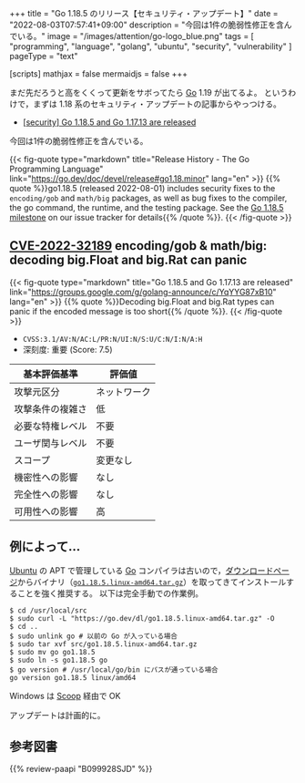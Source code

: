 +++
title = "Go 1.18.5 のリリース【セキュリティ・アップデート】"
date =  "2022-08-03T07:57:41+09:00"
description = "今回は1件の脆弱性修正を含んでいる。"
image = "/images/attention/go-logo_blue.png"
tags  = [ "programming", "language", "golang", "ubuntu", "security", "vulnerability" ]
pageType = "text"

[scripts]
  mathjax = false
  mermaidjs = false
+++

まだ先だろうと高をくくって更新をサボってたら [Go] 1.19 が出てるよ。
というわけで，まずは 1.18 系のセキュリティ・アップデートの記事からやっつける。

- [[security] Go 1.18.5 and Go 1.17.13 are released](https://groups.google.com/g/golang-announce/c/YqYYG87xB10)

今回は1件の脆弱性修正を含んでいる。

{{< fig-quote type="markdown" title="Release History - The Go Programming Language" link="https://go.dev/doc/devel/release#go1.18.minor" lang="en" >}}
{{% quote %}}go1.18.5 (released 2022-08-01) includes security fixes to the `encoding/gob` and `math/big` packages, as well as bug fixes to the compiler, the go command, the runtime, and the testing package. See the [Go 1.18.5 milestone](https://github.com/golang/go/issues?q=milestone%3AGo1.18.5+label%3ACherryPickApproved) on our issue tracker for details{{% /quote %}}.
{{< /fig-quote >}}

## [CVE-2022-32189] encoding/gob & math/big: decoding big.Float and big.Rat can panic

{{< fig-quote type="markdown" title="Go 1.18.5 and Go 1.17.13 are released" link="https://groups.google.com/g/golang-announce/c/YqYYG87xB10" lang="en" >}}
{{% quote %}}Decoding big.Float and big.Rat types can panic if the encoded message is too short{{% /quote %}}.
{{< /fig-quote >}}

- `CVSS:3.1/AV:N/AC:L/PR:N/UI:N/S:U/C:N/I:N/A:H`
- 深刻度: 重要 (Score: 7.5)

| 基本評価基準 | 評価値 |
|--------|-------|
| 攻撃元区分 | ネットワーク |
| 攻撃条件の複雑さ | 低 |
| 必要な特権レベル | 不要 |
| ユーザ関与レベル | 不要 |
| スコープ | 変更なし |
| 機密性への影響 | なし |
| 完全性への影響 | なし |
| 可用性への影響 | 高 |

## 例によって...

[Ubuntu] の APT で管理している [Go] コンパイラは古いので，[ダウンロードページ](https://go.dev/dl/ "Downloads - go.dev")からバイナリ（[`go1.18.5.linux-amd64.tar.gz`](https://go.dev/dl/go1.18.5.linux-amd64.tar.gz)）を取ってきてインストールすることを強く推奨する。
以下は完全手動での作業例。

```text
$ cd /usr/local/src
$ sudo curl -L "https://go.dev/dl/go1.18.5.linux-amd64.tar.gz" -O
$ cd ..
$ sudo unlink go # 以前の Go が入っている場合
$ sudo tar xvf src/go1.18.5.linux-amd64.tar.gz
$ sudo mv go go1.18.5
$ sudo ln -s go1.18.5 go
$ go version # /usr/local/go/bin にパスが通っている場合
go version go1.18.5 linux/amd64
```

Windows は [Scoop] 経由で OK

アップデートは計画的に。

[Go]: https://go.dev/
[Ubuntu]: https://www.ubuntu.com/ "The leading operating system for PCs, IoT devices, servers and the cloud | Ubuntu"
[Scoop]: https://scoop.sh/
[CVE-2022-32189]: https://nvd.nist.gov/vuln/detail/CVE-2022-32189

## 参考図書

{{% review-paapi "B099928SJD" %}} <!-- プログラミング言語Go -->
